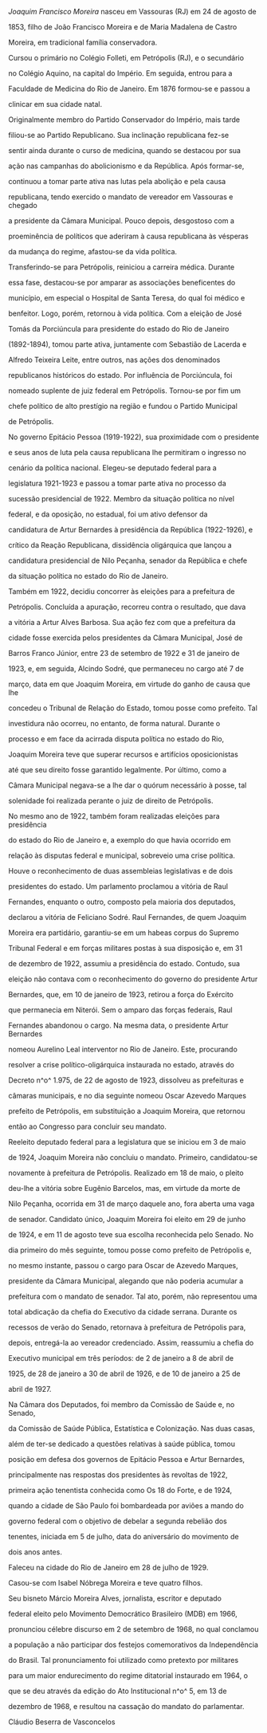 

*Joaquim Francisco Moreira* nasceu em Vassouras (RJ) em 24 de agosto de

1853, filho de João Francisco Moreira e de Maria Madalena de Castro

Moreira, em tradicional família conservadora.



Cursou o primário no Colégio Folleti, em Petrópolis (RJ), e o secundário

no Colégio Aquino, na capital do Império. Em seguida, entrou para a

Faculdade de Medicina do Rio de Janeiro. Em 1876 formou-se e passou a

clinicar em sua cidade natal.



Originalmente membro do Partido Conservador do Império, mais tarde

filiou-se ao Partido Republicano. Sua inclinação republicana fez-se

sentir ainda durante o curso de medicina, quando se destacou por sua

ação nas campanhas do abolicionismo e da República. Após formar-se,

continuou a tomar parte ativa nas lutas pela abolição e pela causa

republicana, tendo exercido o mandato de vereador em Vassouras e chegado

a presidente da Câmara Municipal. Pouco depois, desgostoso com a

proeminência de políticos que aderiram à causa republicana às vésperas

da mudança do regime, afastou-se da vida política.



Transferindo-se para Petrópolis, reiniciou a carreira médica. Durante

essa fase, destacou-se por amparar as associações beneficentes do

município, em especial o Hospital de Santa Teresa, do qual foi médico e

benfeitor. Logo, porém, retornou à vida política. Com a eleição de José

Tomás da Porciúncula para presidente do estado do Rio de Janeiro

(1892-1894), tomou parte ativa, juntamente com Sebastião de Lacerda e

Alfredo Teixeira Leite, entre outros, nas ações dos denominados

republicanos históricos do estado. Por influência de Porciúncula, foi

nomeado suplente de juiz federal em Petrópolis. Tornou-se por fim um

chefe político de alto prestígio na região e fundou o Partido Municipal

de Petrópolis.



No governo Epitácio Pessoa (1919-1922), sua proximidade com o presidente

e seus anos de luta pela causa republicana lhe permitiram o ingresso no

cenário da política nacional. Elegeu-se deputado federal para a

legislatura 1921-1923 e passou a tomar parte ativa no processo da

sucessão presidencial de 1922. Membro da situação política no nível

federal, e da oposição, no estadual, foi um ativo defensor da

candidatura de Artur Bernardes à presidência da República (1922-1926), e

crítico da Reação Republicana, dissidência oligárquica que lançou a

candidatura presidencial de Nilo Peçanha, senador da República e chefe

da situação política no estado do Rio de Janeiro.



Também em 1922, decidiu concorrer às eleições para a prefeitura de

Petrópolis. Concluída a apuração, recorreu contra o resultado, que dava

a vitória a Artur Alves Barbosa. Sua ação fez com que a prefeitura da

cidade fosse exercida pelos presidentes da Câmara Municipal, José de

Barros Franco Júnior, entre 23 de setembro de 1922 e 31 de janeiro de

1923, e, em seguida, Alcindo Sodré, que permaneceu no cargo até 7 de

março, data em que Joaquim Moreira, em virtude do ganho de causa que lhe

concedeu o Tribunal de Relação do Estado, tomou posse como prefeito. Tal

investidura não ocorreu, no entanto, de forma natural. Durante o

processo e em face da acirrada disputa política no estado do Rio,

Joaquim Moreira teve que superar recursos e artifícios oposicionistas

até que seu direito fosse garantido legalmente. Por último, como a

Câmara Municipal negava-se a lhe dar o quórum necessário à posse, tal

solenidade foi realizada perante o juiz de direito de Petrópolis.



No mesmo ano de 1922, também foram realizadas eleições para presidência

do estado do Rio de Janeiro e, a exemplo do que havia ocorrido em

relação às disputas federal e municipal, sobreveio uma crise política.

Houve o reconhecimento de duas assembleias legislativas e de dois

presidentes do estado. Um parlamento proclamou a vitória de Raul

Fernandes, enquanto o outro, composto pela maioria dos deputados,

declarou a vitória de Feliciano Sodré. Raul Fernandes, de quem Joaquim

Moreira era partidário, garantiu-se em um habeas corpus do Supremo

Tribunal Federal e em forças militares postas à sua disposição e, em 31

de dezembro de 1922, assumiu a presidência do estado. Contudo, sua

eleição não contava com o reconhecimento do governo do presidente Artur

Bernardes, que, em 10 de janeiro de 1923, retirou a força do Exército

que permanecia em Niterói. Sem o amparo das forças federais, Raul

Fernandes abandonou o cargo. Na mesma data, o presidente Artur Bernardes

nomeou Aurelino Leal interventor no Rio de Janeiro. Este, procurando

resolver a crise político-oligárquica instaurada no estado, através do

Decreto n^o^ 1.975, de 22 de agosto de 1923, dissolveu as prefeituras e

câmaras municipais, e no dia seguinte nomeou Oscar Azevedo Marques

prefeito de Petrópolis, em substituição a Joaquim Moreira, que retornou

então ao Congresso para concluir seu mandato.



Reeleito deputado federal para a legislatura que se iniciou em 3 de maio

de 1924, Joaquim Moreira não concluiu o mandato. Primeiro, candidatou-se

novamente à prefeitura de Petrópolis. Realizado em 18 de maio, o pleito

deu-lhe a vitória sobre Eugênio Barcelos, mas, em virtude da morte de

Nilo Peçanha, ocorrida em 31 de março daquele ano, fora aberta uma vaga

de senador. Candidato único, Joaquim Moreira foi eleito em 29 de junho

de 1924, e em 11 de agosto teve sua escolha reconhecida pelo Senado. No

dia primeiro do mês seguinte, tomou posse como prefeito de Petrópolis e,

no mesmo instante, passou o cargo para Oscar de Azevedo Marques,

presidente da Câmara Municipal, alegando que não poderia acumular a

prefeitura com o mandato de senador. Tal ato, porém, não representou uma

total abdicação da chefia do Executivo da cidade serrana. Durante os

recessos de verão do Senado, retornava à prefeitura de Petrópolis para,

depois, entregá-la ao vereador credenciado. Assim, reassumiu a chefia do

Executivo municipal em três períodos: de 2 de janeiro a 8 de abril de

1925, de 28 de janeiro a 30 de abril de 1926, e de 10 de janeiro a 25 de

abril de 1927.



Na Câmara dos Deputados, foi membro da Comissão de Saúde e, no Senado,

da Comissão de Saúde Pública, Estatística e Colonização. Nas duas casas,

além de ter-se dedicado a questões relativas à saúde pública, tomou

posição em defesa dos governos de Epitácio Pessoa e Artur Bernardes,

principalmente nas respostas dos presidentes às revoltas de 1922,

primeira ação tenentista conhecida como Os 18 do Forte, e de 1924,

quando a cidade de São Paulo foi bombardeada por aviões a mando do

governo federal com o objetivo de debelar a segunda rebelião dos

tenentes, iniciada em 5 de julho, data do aniversário do movimento de

dois anos antes.



Faleceu na cidade do Rio de Janeiro em 28 de julho de 1929.



Casou-se com Isabel Nóbrega Moreira e teve quatro filhos.



Seu bisneto Márcio Moreira Alves, jornalista, escritor e deputado

federal eleito pelo Movimento Democrático Brasileiro (MDB) em 1966,

pronunciou célebre discurso em 2 de setembro de 1968, no qual conclamou

a população a não participar dos festejos comemorativos da Independência

do Brasil. Tal pronunciamento foi utilizado como pretexto por militares

para um maior endurecimento do regime ditatorial instaurado em 1964, o

que se deu através da edição do Ato Institucional n^o^ 5, em 13 de

dezembro de 1968, e resultou na cassação do mandato do parlamentar.



Cláudio Beserra de Vasconcelos



